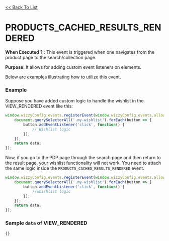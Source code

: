 [<<  Back To List](/)


# PRODUCTS_CACHED_RESULTS_RENDERED

**When Executed ? :** This event is triggered when one navigates from the product page to the search/collection page.

 **Purpose**: It allows for adding custom event listeners on elements.

Below are examples illustrating how to utilize this event.

### Example

Suppose you have added custom logic to handle the wishlist in the VIEW_RENDERED event like this:

```javascript
window.wizzyConfig.events.registerEvent(window.wizzyConfig.events.allowedEvents.VIEW_RENDERED, function (data) {
    document.querySelectorAll('.my-wishlist').forEach(button => {
        button.addEventListener('click', function() {
            // Wishlist logic
        });
    });
    return data;
});
```
Now, if you go to the PDP page through the search page and then return to the result page, your wishlist functionality will not work. You need to attach the same logic inside the `PRODUCTS_CACHED_RESULTS_RENDERED` event.

```javascript
window.wizzyConfig.events.registerEvent(window.wizzyConfig.events.allowedEvents.VIEW_RENDERED, function (data) {
    document.querySelectorAll('.my-wishlist').forEach(button => {
        button.addEventListener('click', function() {
            //whishlist logic
        });
    });
    return data;
});
```

###  Sample `data` of VIEW_RENDERED

```javascript
{}
```